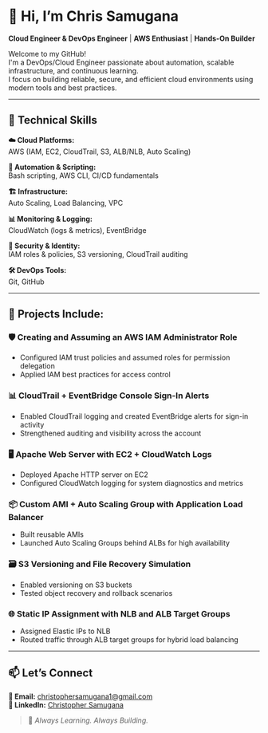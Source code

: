 # 👋 Hi, I’m **Chris Samugana**  
**Cloud Engineer & DevOps Engineer** | **AWS Enthusiast** | **Hands-On Builder**

Welcome to my GitHub!  
I'm a DevOps/Cloud Engineer passionate about automation, scalable infrastructure, and continuous learning.  
I focus on building reliable, secure, and efficient cloud environments using modern tools and best practices.

---

## 🧰 **Technical Skills**

**☁️ Cloud Platforms:**  
AWS (IAM, EC2, CloudTrail, S3, ALB/NLB, Auto Scaling)

**🔧 Automation & Scripting:**  
Bash scripting, AWS CLI, CI/CD fundamentals

**🏗️ Infrastructure:**  
Auto Scaling, Load Balancing, VPC

**📊 Monitoring & Logging:**  
CloudWatch (logs & metrics), EventBridge

**🔐 Security & Identity:**  
IAM roles & policies, S3 versioning, CloudTrail auditing

**🛠️ DevOps Tools:**  
Git, GitHub

---

## 🚀 **Projects Include:**

### 🛡️ Creating and Assuming an AWS IAM Administrator Role
- Configured IAM trust policies and assumed roles for permission delegation  
- Applied IAM best practices for access control  

### 📊 CloudTrail + EventBridge Console Sign-In Alerts
- Enabled CloudTrail logging and created EventBridge alerts for sign-in activity  
- Strengthened auditing and visibility across the account  

### 🖥️ Apache Web Server with EC2 + CloudWatch Logs
- Deployed Apache HTTP server on EC2  
- Configured CloudWatch logging for system diagnostics and metrics  

### 📦 Custom AMI + Auto Scaling Group with Application Load Balancer
- Built reusable AMIs  
- Launched Auto Scaling Groups behind ALBs for high availability  

### 🗃️ S3 Versioning and File Recovery Simulation
- Enabled versioning on S3 buckets  
- Tested object recovery and rollback scenarios  

### 🌐 Static IP Assignment with NLB and ALB Target Groups
- Assigned Elastic IPs to NLB  
- Routed traffic through ALB target groups for hybrid load balancing  

---

## 📫 **Let’s Connect**

**📧 Email:** christophersamugana1@gmail.com  
**🔗 LinkedIn:** [Christopher Samugana](https://www.linkedin.com/in/christopher-e-a09427292/)  

> 🚀 *Always Learning. Always Building.*


<!--
**chrissamugana/chrissamugana** is a ✨ _special_ ✨ repository because its `README.md` (this file) appears on your GitHub profile.

Here are some ideas to get you started:

- 🔭 I’m currently working on ...
- 🌱 I’m currently learning ...
- 👯 I’m looking to collaborate on ...
- 🤔 I’m looking for help with ...
- 💬 Ask me about ...
- 📫 How to reach me: ...
- 😄 Pronouns: ...
- ⚡ Fun fact: ...
-->
